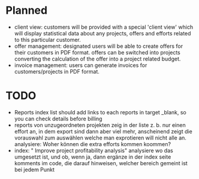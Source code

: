 # Planned

 - client view: customers will be provided with a special 'client view' which will display statistical data about any projects, offers and efforts related to this particular customer.
 - offer management: designated users will be able to create offers for their customers in PDF format. offers can be switched into projects converting the calculation of the offer into a project related budget.
 - invoice management: users can generate invoices for customers/projects in PDF format.

# TODO

- Reports index list should add links to each reports in target _blank, so you can check details before billing
- reports von unzugeordneten projekten zeig in der liste z. b. nur einen effort an, in dem export sind dann aber viel mehr, anscheinend zeigt die vorauswahl zum auswählen welche man exprotieren will nicht alle an. analysiere: Woher können die extra efforts kommen koommen?
- index: " Improve project profitability analysis" analysiere wo das umgesetzt ist, und ob, wenn ja, dann ergänze in der index seite komments im code, die darauf hinweisen, welcher bereich gemeint ist bei jedem Punkt